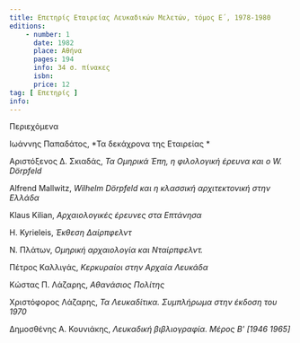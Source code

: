 ```yaml
---
title: Επετηρίς Εταιρείας Λευκαδικών Μελετών, τόμος Ε΄, 1978-1980
editions:
    - number: 1
      date: 1982
      place: Αθήνα
      pages: 194
      info: 34 σ. πίνακες
      isbn: 
      price: 12
tag: [ Επετηρίς ]
info: 
---
```


Περιεχόμενα

Ιωάννης Παπαδάτος, *Τα δεκάχρονα της Εταιρείας *

Αριστόξενος Δ. Σκιαδάς, *Τα Ομηρικά Έπη, η φιλολογική έρευνα και ο W. Dörpfeld*

Alfrend Mallwitz, *Wilhelm Dörpfeld και η κλασσική αρχιτεκτονική στην Ελλάδα*

Klaus Kilian, *Αρχαιολογικές έρευνες στα Επτάνησα*

H. Kyrieleis, *Έκθεση Δαίρπφελντ*

Ν. Πλάτων, *Ομηρική αρχαιολογία και Νταίρπφελντ.*

Πέτρος Καλλιγάς, *Κερκυραίοι στην Αρχαία Λευκάδα*

Κώστας Π. Λάζαρης, *Αθανάσιος Πολίτης*

Χριστόφορος Λάζαρης, *Τα Λευκαδίτικα. Συμπλήρωμα στην έκδοση του 1970*

Δημοσθένης Α. Κουνιάκης, *Λευκαδική βιβλιογραφία. Μέρος Β' \[1946* *1965\]*
